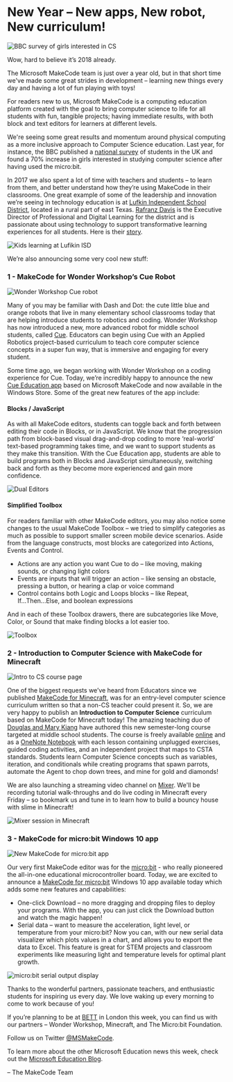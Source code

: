 # New Year – New apps, New robot, New curriculum!

![BBC survey of girls interested in CS](/static/blog/bett/bbc-survey.jpg)

Wow, hard to believe it’s 2018 already.

The Microsoft MakeCode team is just over a year old, but in that short time we've made some great strides in development – learning new things every day and having a lot of fun playing with toys!

For readers new to us, Microsoft MakeCode is a computing education platform created with the goal to bring computer science to life for all students with fun, tangible projects; having immediate results, with both block and text editors for learners at different levels.

We're seeing some great results and momentum around physical computing as a more inclusive approach to Computer Science education. Last year, for instance, the BBC published a [national survey](http://www.bbc.co.uk/mediacentre/latestnews/2017/microbit-first-year) of students in the UK and found a 70% increase in girls interested in studying computer science after having used the micro:bit.

In 2017 we also spent a lot of time with teachers and students – to learn from them, and better understand how they’re using MakeCode in their classrooms.  One great example of some of the leadership and innovation we’re seeing in technology education is at [Lufkin Independent School District](http://www.lufkinisd.org/), located in a rural part of east Texas. [Rafranz Davis](http://rafranzdavis.com/) is the Executive Director of Professional and Digital Learning for the district and is passionate about using technology to support transformative learning experiences for all students. Here is their [story](https://youtu.be/rcpAA59Pppo).

![Kids learning at Lufikin ISD](/static/blog/bett/lufkin-isd.jpg)

We’re also announcing some very cool new stuff:

### 1 - MakeCode for Wonder Workshop’s Cue Robot

![Wonder Workshop Cue robot](/static/blog/bett/robot.jpg)

Many of you may be familiar with Dash and Dot: the cute little blue and orange robots that live in many elementary school classrooms today that are helping introduce students to robotics and coding. Wonder Workshop has now introduced a new, more advanced robot for middle school students, called [Cue](https://www.makewonder.com/cue_the_cleverbot). Educators can begin using Cue with an Applied Robotics project-based curriculum to teach core computer science concepts in a super fun way, that is immersive and engaging for every student.

Some time ago, we began working with Wonder Workshop on a coding experience for Cue. Today, we’re incredibly happy to announce the new [Cue Education app](https://www.microsoft.com/store/apps/9N7PL3R10P4S) based on Microsoft MakeCode and now available in the Windows Store. Some of the great new features of the app include:

#### Blocks / JavaScript

As with all MakeCode editors, students can toggle back and forth between editing their code in Blocks, or in JavaScript.  We know that the progression path from block-based visual drag-and-drop coding to more ‘real-world’ text-based programming takes time, and we want to support students as they make this transition.  With the Cue Education app, students are able to build programs both in Blocks and JavaScript simultaneously, switching back and forth as they become more experienced and gain more confidence.

![Dual Editors](/static/blog/bett/dual-editors.jpg)

#### Simplified Toolbox

For readers familiar with other MakeCode editors, you may also notice some changes to the usual MakeCode Toolbox – we tried to simplify categories as much as possible to support smaller screen mobile device scenarios.  Aside from the language constructs, most blocks are categorized into Actions, Events and Control.
* Actions are any action you want Cue to do – like moving, making sounds, or changing light colors
* Events are inputs that will trigger an action – like sensing an obstacle, pressing a button, or hearing a clap or voice command
* Control contains both Logic and Loops blocks – like Repeat, If...Then...Else, and boolean expressions

And in each of these Toolbox drawers, there are subcategories like Move, Color, or Sound that make finding blocks a lot easier too.

![Toolbox](/static/blog/bett/toolbox.jpg)

### 2 - Introduction to Computer Science with MakeCode for Minecraft

![Intro to CS course page](/static/blog/bett/intro-to-cs.jpg)

One of the biggest requests we’ve heard from Educators since we published [MakeCode for Minecraft](https://minecraft.makecode.com/setup), was for an entry-level computer science curriculum written so that a non-CS teacher could present it. So, we are very happy to publish an **Introduction to Computer Science** curriculum based on MakeCode for Minecraft today! The amazing teaching duo of [Douglas and Mary Kiang](https://minecraft.makecode.com/courses/csintro/about/authors) have authored this new semester-long course targeted at middle school students. The course is freely available [online](https://minecraft.makecode.com/courses/csintro) and as a [OneNote Notebook](https://1drv.ms/o/s!AmMIW5Hxi0RtgYNcWD5CLMgG64SnyQ) with each lesson containing unplugged exercises, guided coding activities, and an independent project that maps to CSTA standards. Students learn Computer Science concepts such as variables, iteration, and conditionals while creating programs that spawn parrots, automate the Agent to chop down trees, and mine for gold and diamonds!

We are also launching a streaming video channel on [Mixer](https://mixer.com/MakeCode). We'll be recording tutorial walk-throughs and do live coding in Minecraft every Friday – so bookmark us and tune in to learn how to build a bouncy house with slime in Minecraft!

![Mixer session in Minecraft](/static/blog/bett/mixer.jpg)

### 3 - MakeCode for micro:bit Windows 10 app

![New MakeCode for micro:bit app](/static/blog/bett/microbit-app.jpg)

Our very first MakeCode editor was for the [micro:bit](http://microbit.org/) - who really pioneered the all-in-one educational microcontroller board. Today, we are excited to announce a [MakeCode for micro:bit](https://www.microsoft.com/store/productId/9PJC7SV48LCX) Windows 10 app available today which adds some new features and capabilities:

* One-click Download – no more dragging and dropping files to deploy your programs.  With the app, you can just click the Download button and watch the magic happen!
* Serial data – want to measure the acceleration, light level, or temperature from your micro:bit? Now you can, with our new serial data visualizer which plots values in a chart, and allows you to export the data to Excel. This feature is great for STEM projects and classroom experiments like measuring light and temperature levels for optimal plant growth.

![micro:bit serial output display](/static/blog/bett/microbit-serial.jpg)

Thanks to the wonderful partners, passionate teachers, and enthusiastic students for inspiring us every day. We love waking up every morning to come to work because of you!

If you’re planning to be at [BETT](https://www.bettshow.com/) in London this week, you can find us with our partners – Wonder Workshop, Minecraft, and The Micro:bit Foundation.

Follow us on Twitter [@MSMakeCode](https://twitter.com/MSMakeCode).

To learn more about the other Microsoft Education news this week, check out the [Microsoft Education Blog](https://educationblog.microsoft.com/2018/01/).

– The MakeCode Team
